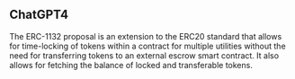 ## ChatGPT4

The ERC-1132 proposal is an extension to the ERC20 standard that allows for time-locking of tokens within a contract for multiple utilities without the need for transferring tokens to an external escrow smart contract. It also allows for fetching the balance of locked and transferable tokens.
